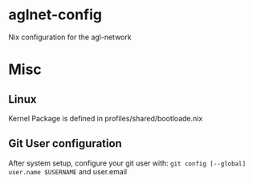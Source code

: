 # aglnet-config
Nix configuration for the agl-network


# Misc
## Linux
Kernel Package is defined in profiles/shared/bootloade.nix

## Git User configuration
After system setup, configure your git user with: `git config [--global] user.name $USERNAME` and user.email
